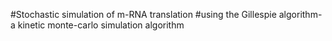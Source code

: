 #Stochastic simulation of m-RNA translation 
#using the Gillespie algorithm- a kinetic monte-carlo simulation algorithm
